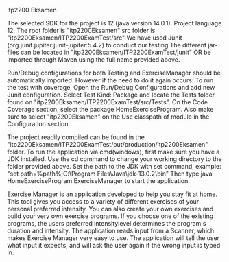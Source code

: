 itp2200 Eksamen

The selected SDK for the project is 12 (java version 14.0.1).
Project language 12.
The root folder is "itp2200Eksamen"
src folder is "itp2200Eksamen/ITP2200ExamTest/src"
We have used Junit (org.junit.jupiter:junit-jupiter:5.4.2) to conduct our testing
The different jar-files can be located in "itp2200Eksamen/ITP2200ExamTest/junit" OR be imported through Maven using the
full name provided above.

Run/Debug configurations for both Testing and ExerciseManager should be automatically imported.
However if the need to do it again occurs:
To run the test with coverage, Open the Run/Debug Configurations and add new Junit configuration. 
Select Test Kind: Package and locate the Tests folder found on "itp2200Eksamen/ITP2200ExamTest/src/Tests".
On the Code Coverage section, select the package HomeExerciseProgram.
Also make sure to select "itp2200Eksamen" on the Use classpath of module in the Configuration section.

The project readily compiled can be found in the "itp2200Eksamen/ITP2200ExamTest/out/production/itp2200Eksamen" folder.
To run the application via cmd(windows), first make sure you have a JDK installed. Use the cd command to change your working directory 
to the folder provided above. Set the path to the JDK with set command, example: "set path=%path%;C:\Program Files\Java\jdk-13.0.2\bin"
Then type java HomeExerciseProgram.ExerciseManager to start the application.

Exercise Manager is an application developed to help you stay fit at home. This tool gives you access to a variety of
different exercises of your personal preferred intensity. You can also create your own exercises and build your very own
exercise programs. If you choose one of the existing programs, the users preferred intensitylevel determines the
program's duration and intensity.
The application reads input from a Scanner, which makes Exercise Manager very easy to use.
The application will tell the user what input it expects, and will ask the user again if the wrong input is typed in.